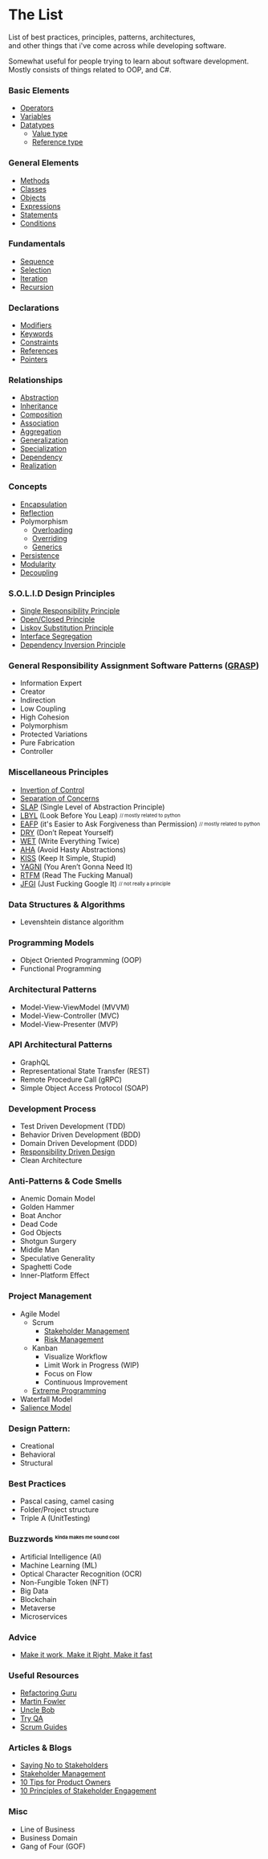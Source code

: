 # The List
List of best practices, principles, patterns, architectures,\
and other things that i've come across while developing software.

Somewhat useful for people trying to learn about software development.\
Mostly consists of things related to OOP, and C#.

### Basic Elements
 - [Operators](https://www.tutorialspoint.com/computer_programming/computer_programming_operators.htm)
 - [Variables](https://www.tutorialspoint.com/computer_programming/computer_programming_variables.htm)
 - [Datatypes](https://www.tutorialspoint.com/computer_programming/computer_programming_data_types.htm)
    - [Value type](https://docs.microsoft.com/en-us/dotnet/csharp/language-reference/builtin-types/value-types)
    - [Reference type](https://docs.microsoft.com/en-us/dotnet/csharp/language-reference/keywords/reference-types)

### General Elements
 - [Methods](https://docs.microsoft.com/en-us/dotnet/csharp/programming-guide/classes-and-structs/methods)
 - [Classes](https://docs.microsoft.com/en-us/dotnet/csharp/fundamentals/types/classes)
 - [Objects](https://docs.microsoft.com/en-us/dotnet/csharp/fundamentals/object-oriented/objects)
 - [Expressions](https://exceptionnotfound.net/csharp-in-simple-terms-18-expressions-lambdas-and-delegates/)
 - [Statements](https://docs.microsoft.com/en-us/dotnet/csharp/programming-guide/statements-expressions-operators/statements)
 - [Conditions](https://www.w3schools.com/CS/cs_conditions.php)

### Fundamentals
 - [Sequence](https://www.bbc.co.uk/bitesize/guides/znh6pbk/revision/2)
 - [Selection](https://www.bbc.co.uk/bitesize/guides/zh66pbk/revision/3)
 - [Iteration](https://www.bbc.co.uk/bitesize/guides/z3khpv4/revision/1)
 - [Recursion](https://www.bbc.co.uk/bitesize/guides/z9hykqt/revision/1)

### Declarations
 - [Modifiers](https://docs.microsoft.com/en-us/dotnet/csharp/programming-guide/classes-and-structs/access-modifiers)
 - [Keywords](https://docs.microsoft.com/en-us/dotnet/csharp/language-reference/keywords/)
 - [Constraints](https://docs.microsoft.com/en-us/dotnet/csharp/programming-guide/generics/constraints-on-type-parameters)
 - [References](https://stackoverflow.com/questions/40686776/what-exactly-is-a-reference-in-c-sharp)
 - [Pointers](https://www.c-sharpcorner.com/article/pointers-in-C-Sharp/)

### Relationships
 - [Abstraction](https://www.uml-diagrams.org/abstraction.html)
 - [Inheritance](https://stackify.com/oop-concept-inheritance/)
 - [Composition](https://www.uml-diagrams.org/composition.html)
 - [Association](https://www.uml-diagrams.org/association.html)
 - [Aggregation](https://www.uml-diagrams.org/aggregation.html)
 - [Generalization](https://www.uml-diagrams.org/generalization.html)
 - [Specialization](https://www.indeed.com/career-advice/career-development/generalization-vs-specialization)
 - [Dependency](https://www.uml-diagrams.org/dependency.html)
 - [Realization](https://www.uml-diagrams.org/realization.html)

### Concepts
 - [Encapsulation](https://www.tutorialspoint.com/csharp/csharp_encapsulation.htm)
 - [Reflection](https://docs.microsoft.com/en-us/dotnet/csharp/programming-guide/concepts/reflection)
 - Polymorphism
    - [Overloading](https://docs.microsoft.com/en-us/dotnet/standard/design-guidelines/member-overloading)
    - [Overriding](https://docs.microsoft.com/en-us/dotnet/csharp/programming-guide/classes-and-structs/knowing-when-to-use-override-and-new-keywords)
    - [Generics](https://docs.microsoft.com/en-us/dotnet/csharp/fundamentals/types/generics)
 - [Persistence](https://en.m.wikipedia.org/wiki/Persistence_(computer_science))
 - [Modularity](https://codewithmukesh.com/blog/modular-architecture-in-aspnet-core/)
 - [Decoupling](https://intellitect.com/blog/decoupling-csharp-testable/)

### S.O.L.I.D Design Principles
 - [Single Responsibility Principle](https://dev.to/tamerlang/understanding-solid-principles-single-responsibility-principle-523j)
 - [Open/Closed Principle](https://dev.to/tamerlang/understanding-solid-principles-open-closed-principle-5e25)
 - [Liskov Substitution Principle](https://dev.to/tamerlang/understanding-solid-principles-liskov-substitution-principle-46an)
 - [Interface Segregation](https://dev.to/tamerlang/understanding-solid-principles-interface-separation-32ck)
 - [Dependency Inversion Principle](https://dev.to/tamerlang/understanding-solid-principles-dependency-inversion-1b0f)

### General Responsibility Assignment Software Patterns ([GRASP](http://www.kamilgrzybek.com/design/grasp-explained/))
 - Information Expert
 - Creator
 - Indirection
 - Low Coupling
 - High Cohesion
 - Polymorphism
 - Protected Variations
 - Pure Fabrication
 - Controller

### Miscellaneous Principles
 - [Invertion of Control](https://en.m.wikipedia.org/wiki/Inversion_of_control)
 - [Separation of Concerns](https://en.m.wikipedia.org/wiki/Separation_of_concerns)
 - [SLAP](https://dzone.com/articles/slap-your-methods-and-dont-make-me-think) (Single Level of Abstraction Principle)
 - [LBYL](https://realpython.com/python-lbyl-vs-eafp/) (Look Before You Leap) <sub><sup>// mostly related to python</sup></sub>
 - [EAFP](https://realpython.com/python-lbyl-vs-eafp/) (it's Easier to Ask Forgiveness than Permission) <sub><sup>// mostly related to python</sup></sub>
 - [DRY](https://thevaluable.dev/dry-principle-cost-benefit-example/) (Don’t Repeat Yourself)
 - [WET](https://betterprogramming.pub/when-dry-doesnt-work-go-wet-6befda0444bf) (Write Everything Twice)
 - [AHA](https://kentcdodds.com/blog/aha-programming) (Avoid Hasty Abstractions)
 - [KISS](https://www.freecodecamp.org/news/keep-it-simple-stupid-how-to-use-the-kiss-principle-in-design/) (Keep It Simple, Stupid)
 - [YAGNI](https://martinfowler.com/bliki/Yagni.html) (You Aren’t Gonna Need It)
 - [RTFM](https://www.computerhope.com/jargon/r/rtfm.htm) (Read The Fucking Manual) 
 - [JFGI](https://www.urbandictionary.com/define.php?term=jfgi) (Just Fucking Google It) <sub><sup>// not really a principle</sup></sub>

### Data Structures & Algorithms
 - Levenshtein distance algorithm 

### Programming Models
 - Object Oriented Programming (OOP)
 - Functional Programming
 
### Architectural Patterns
 - Model-View-ViewModel (MVVM)
 - Model-View-Controller (MVC)
 - Model-View-Presenter (MVP)

### API Architectural Patterns
 - GraphQL
 - Representational State Transfer (REST)
 - Remote Procedure Call (gRPC)
 - Simple Object Access Protocol (SOAP)

### Development Process
 - Test Driven Development (TDD)
 - Behavior Driven Development (BDD)
 - Domain Driven Development (DDD)
 - [Responsibility Driven Design](https://www.wirfs-brock.com/PDFs/A_Brief-Tour-of-RDD.pdf) 
 - Clean Architecture

### Anti-Patterns & Code Smells
 - Anemic Domain Model
 - Golden Hammer
 - Boat Anchor
 - Dead Code
 - God Objects
 - Shotgun Surgery
 - Middle Man
 - Speculative Generality
 - Spaghetti Code
 - Inner-Platform Effect

### Project Management
 - Agile Model
   - Scrum
     - [Stakeholder Management](https://www.scrum.org/resources/blog/10-tips-product-owners-stakeholder-management)
     - [Risk Management](https://www.scrum.org/resources/blog/managing-risk-scrum)
   - Kanban
     - Visualize Workflow 
     - Limit Work in Progress (WIP) 
     - Focus on Flow
     - Continuous Improvement
   - [Extreme Programming](https://www.agilealliance.org/glossary/xp/)
 - Waterfall Model
 - [Salience Model](https://pmstudycircle.com/salience-model-to-analyze-project-stakeholders/)

### Design Pattern:
 - Creational
 - Behavioral
 - Structural 

### Best Practices
 - Pascal casing, camel casing
 - Folder/Project structure
 - Triple A (UnitTesting)

### Buzzwords <sub><sup><sup>kinda makes me sound cool</sup></sup></sub>
 - Artificial Intelligence (AI)
 - Machine Learning (ML)
 - Optical Character Recognition (OCR)
 - Non-Fungible Token (NFT)
 - Big Data
 - Blockchain
 - Metaverse
 - Microservices

### Advice
 - [Make it work, Make it Right, Make it fast](https://betterprogramming.pub/the-principles-of-software-development-7415e7c5a156)

### Useful Resources
 - [Refactoring Guru](https://refactoring.guru/)
 - [Martin Fowler](https://martinfowler.com/)
 - [Uncle Bob](http://cleancoder.com/products)
 - [Try QA](http://tryqa.com/)
 - [Scrum Guides](https://scrumguides.org/)

### Articles & Blogs
 - [Saying No to Stakeholders](https://www.mountaingoatsoftware.com/blog/six-guidelines-for-saying-no-to-a-stakeholder)
 - [Stakeholder Management](https://www.pmi.org/learning/library/stakeholder-management-task-project-success-7736)
 - [10 Tips for Product Owners](https://www.scrum.org/resources/blog/10-tips-product-owners-stakeholder-management)
 - [10 Principles of Stakeholder Engagement](https://www.henricodolfing.com/2018/03/10-principles-of-stakeholder-engagement.html)

### Misc
 - Line of Business
 - Business Domain
 - Gang of Four (GOF)

<!-- Written and Directed by ToxicK1dd - https://baek.pro/ -->
